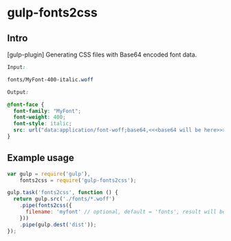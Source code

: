 # gulp-fonts2css
## Intro

[gulp-plugin] Generating CSS files with Base64 encoded font data. 
```css
Input: 

fonts/MyFont-400-italic.woff

Output: 

@font-face {
  font-family: "MyFont";
  font-weight: 400;
  font-style: italic;
  src: url("data:application/font-woff;base64,<<<base64 will be here>>>") format("woff");
}
```

## Example usage
```js
var gulp = require('gulp'),
    fonts2css = require('gulp-fonts2css');

gulp.task('fonts2css', function () {
  return gulp.src('./fonts/*.woff')
    .pipe(fonts2css({
      filename: 'myfont' // optional, default = 'fonts', result will be myfont-400.css
    }))
    .pipe(gulp.dest('dist'));
});
```

